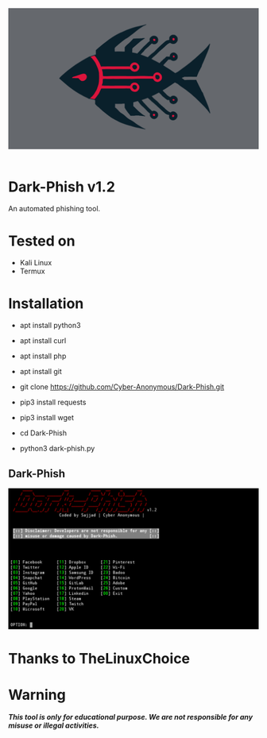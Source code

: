 <center><img src="core/logo.png"/><br><br></center>

# Dark-Phish v1.2
An automated phishing tool.

# Tested on
- Kali Linux
- Termux

# Installation

* apt install python3

* apt install curl

* apt install php

* apt install git

* git clone https://github.com/Cyber-Anonymous/Dark-Phish.git

* pip3 install requests

* pip3 install wget

* cd Dark-Phish

* python3 dark-phish.py

## Dark-Phish
![](core/image.png)

# Thanks to TheLinuxChoice

# Warning
***This tool is only for educational purpose. We are not responsible for any misuse or illegal activities.***
